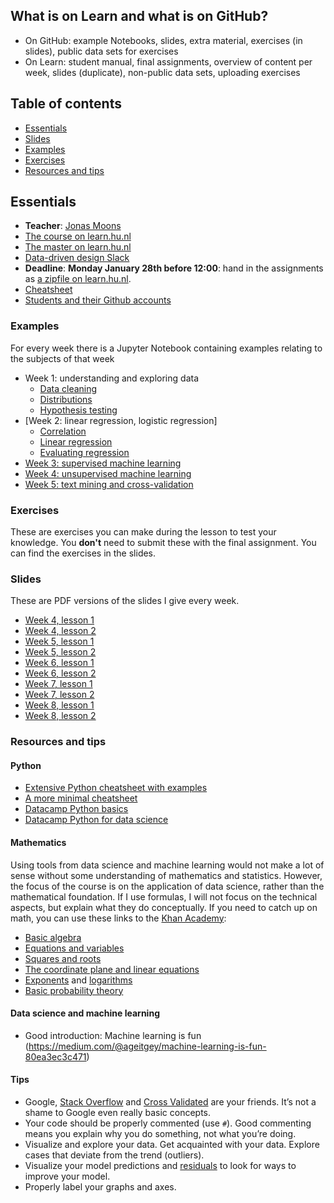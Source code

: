 ## What is on Learn and what is on GitHub?
* On GitHub: example Notebooks, slides, extra material, exercises (in slides), public data sets for exercises
* On Learn: student manual, final assignments, overview of content per week, slides (duplicate), non-public data sets, uploading exercises

## Table of contents
* [Essentials](#essentials)
* [Slides](#slides)
* [Examples](#examples)
* [Exercises](#exercises)
* [Resources and tips](#resources-and-tips)

## Essentials
* **Teacher**: [Jonas Moons](mailto:jonas.moons@hu.nl)
* [The course on learn.hu.nl](https://learn.hu.nl/course/view.php?id=802)
* [The master on learn.hu.nl](https://learn.hu.nl/course/index.php?categoryid=93)
* [Data-driven design Slack](https://datadrivendesign2018.slack.com/)
* **Deadline**: **Monday January 28th before 12:00**: hand in the assignments as [a zipfile on learn.hu.nl](https://learn.hu.nl/mod/assign/view.php?id=65961).
* [Cheatsheet](cheatsheet.md)
* [Students and their Github accounts](students.md)

### Examples
For every week there is a Jupyter Notebook containing examples relating to the subjects of that week
* Week 1: understanding and exploring data
	+ [Data cleaning](examples/week-4/lesson-1/data_cleaning.ipynb)
	+ [Distributions](examples/week-4/lesson-1/distributions.ipynb)
	+ [Hypothesis testing](examples/week-4/lesson-2/hypothesis_testing.ipynb)
* [Week 2: linear regression, logistic regression]
	+ [Correlation](examples/week-5/lesson-1/correlation.ipynb)
	+ [Linear regression](examples/week-5/lesson-1/linear_regression.ipynb)
	+ [Evaluating regression](examples/week-5/lesson-1/evaluating_regression.ipynb)
* [Week 3: supervised machine learning](examples/examples-3.ipynb)
* [Week 4: unsupervised machine learning](examples/examples-4.ipynb)
* [Week 5: text mining and cross-validation](examples/examples-5.ipynb)

### Exercises
These are exercises you can make during the lesson to test your knowledge. You **don't** need to submit these with the final assignment. You can find the exercises in the slides.

### Slides
These are PDF versions of the slides I give every week.
* [Week 4, lesson 1](slides/ddl-w4l1.pptx)
* [Week 4, lesson 2](slides/ddl-w4l2.pptx)
* [Week 5, lesson 1](slides/ddl-w5l1.pptx)
* [Week 5, lesson 2](slides/ddl-w5l2.pptx)
* [Week 6, lesson 1](slides/ddl-w6l1.pptx)
* [Week 6, lesson 2](slides/ddl-w6l2.pptx)
* [Week 7, lesson 1](slides/ddl-w7l1.pptx)
* [Week 7, lesson 2](slides/ddl-w7l2.pptx)
* [Week 8, lesson 1](slides/ddl-w8l1.pptx)
* [Week 8, lesson 2](slides/ddl-w8l2.pptx)

### Resources and tips

#### Python
* [Extensive Python cheatsheet with examples](https://github.com/wilfredinni/python-cheatsheet#python-basics)
* [A more minimal cheatsheet](https://learnxinyminutes.com/docs/python3/)
* [Datacamp Python basics](https://campus.datacamp.com/courses/intro-to-python-for-data-science/chapter-1-python-basics)
* [Datacamp Python for data science](https://campus.datacamp.com/courses/intro-to-python-for-data-science/)

#### Mathematics
Using tools from data science and machine learning would not make a lot of sense without some understanding of mathematics and statistics. However, the focus of the course is on the application of data science, rather than the mathematical foundation. If I use formulas, I will not focus on the technical aspects, but explain what they do conceptually. If you need to catch up on math, you can use these links to the [Khan Academy](https://www.khanacademy.org/):

* [Basic algebra](https://www.khanacademy.org/math/algebra/introduction-to-algebra)
* [Equations and variables](https://www.khanacademy.org/math/algebra/one-variable-linear-equations)
* [Squares and roots](https://www.khanacademy.org/math/in-eighth-grade-math/squares-square-roots)
* [The coordinate plane and linear equations](https://www.khanacademy.org/math/algebra/two-var-linear-equations)
* [Exponents](https://www.khanacademy.org/math/pre-algebra/pre-algebra-exponents-radicals#pre-algebra-exponents) and [logarithms](https://www.khanacademy.org/math/algebra2/exponential-and-logarithmic-functions/introduction-to-logarithms/a/intro-to-logarithms)
* [Basic probability theory](https://www.khanacademy.org/math/probability/probability-geometry#probability-basics)

#### Data science and machine learning
* Good introduction: Machine learning is fun (https://medium.com/@ageitgey/machine-learning-is-fun-80ea3ec3c471)

#### Tips
* Google, [Stack Overflow](https://stackoverflow.com/) and [Cross Validated](https://stats.stackexchange.com/) are your friends. It’s not a shame to Google even really basic concepts.
* Your code should be properly commented (use `#`). Good commenting means you explain why you do something, not what you’re doing.
* Visualize and explore your data. Get acquainted with your data. Explore cases that deviate from the trend (outliers).
* Visualize your model predictions and [residuals](http://blog.minitab.com/blog/adventures-in-statistics-2/why-you-need-to-check-your-residual-plots-for-regression-analysis) to look for ways to improve your model. 
* Properly label your graphs and axes.
